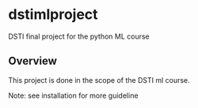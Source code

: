 # dstimlproject
DSTI final project for the python ML course


## Overview 
This project is done in the scope of the DSTI ml course.

Note: see installation for more guideline
